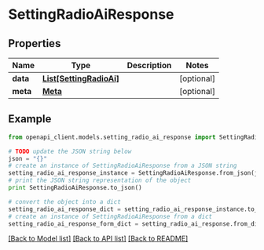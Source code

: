 # SettingRadioAiResponse


## Properties

Name | Type | Description | Notes
------------ | ------------- | ------------- | -------------
**data** | [**List[SettingRadioAi]**](SettingRadioAi.md) |  | [optional] 
**meta** | [**Meta**](Meta.md) |  | [optional] 

## Example

```python
from openapi_client.models.setting_radio_ai_response import SettingRadioAiResponse

# TODO update the JSON string below
json = "{}"
# create an instance of SettingRadioAiResponse from a JSON string
setting_radio_ai_response_instance = SettingRadioAiResponse.from_json(json)
# print the JSON string representation of the object
print SettingRadioAiResponse.to_json()

# convert the object into a dict
setting_radio_ai_response_dict = setting_radio_ai_response_instance.to_dict()
# create an instance of SettingRadioAiResponse from a dict
setting_radio_ai_response_form_dict = setting_radio_ai_response.from_dict(setting_radio_ai_response_dict)
```
[[Back to Model list]](../README.md#documentation-for-models) [[Back to API list]](../README.md#documentation-for-api-endpoints) [[Back to README]](../README.md)


